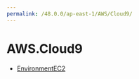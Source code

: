 ```yaml
---
permalink: /48.0.0/ap-east-1/AWS/Cloud9/
---
```


# AWS.Cloud9



* [EnvironmentEC2](EnvironmentEC2.md)